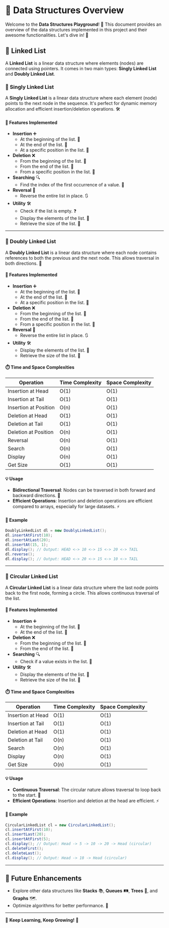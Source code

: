 # 🚀 Data Structures Overview

Welcome to the **Data Structures Playground**! 🎉 This document provides an overview of the data structures implemented in this project and their awesome functionalities. Let's dive in! 🌊

## 🔗 Linked List
A **Linked List** is a linear data structure where elements (nodes) are connected using pointers. It comes in two main types: **Singly Linked List** and **Doubly Linked List**.

### 🔗 Singly Linked List
A **Singly Linked List** is a linear data structure where each element (node) points to the next node in the sequence. It's perfect for dynamic memory allocation and efficient insertion/deletion operations. 🛠️

#### 🌟 Features Implemented
- **Insertion** ➕
  - At the beginning of the list. 🏁
  - At the end of the list. 🏁
  - At a specific position in the list. 📍
- **Deletion** ❌
  - From the beginning of the list. 🏁
  - From the end of the list. 🏁
  - From a specific position in the list. 📍
- **Searching** 🔍
  - Find the index of the first occurrence of a value. 🧐
- **Reversal** 🔄
  - Reverse the entire list in place. 🔃
- **Utility** 🛠️
  - Check if the list is empty. ❓
  - Display the elements of the list. 👀
  - Retrieve the size of the list. 📏

---

### 🔗 Doubly Linked List
A **Doubly Linked List** is a linear data structure where each node contains references to both the previous and the next node. This allows traversal in both directions. 🔄

#### 🌟 Features Implemented
- **Insertion** ➕
  - At the beginning of the list. 🏁
  - At the end of the list. 🏁
  - At a specific position in the list. 📍
- **Deletion** ❌
  - From the beginning of the list. 🏁
  - From the end of the list. 🏁
  - From a specific position in the list. 📍
- **Reversal** 🔄
  - Reverse the entire list in place. 🔃
- **Utility** 🛠️
  - Display the elements of the list. 👀
  - Retrieve the size of the list. 📏

#### ⏱️ Time and Space Complexities
| Operation            | Time Complexity | Space Complexity |
|----------------------|-----------------|------------------|
| Insertion at Head    | O(1)            | O(1)             |
| Insertion at Tail    | O(1)            | O(1)             |
| Insertion at Position| O(n)            | O(1)             |
| Deletion at Head     | O(1)            | O(1)             |
| Deletion at Tail     | O(1)            | O(1)             |
| Deletion at Position | O(n)            | O(1)             |
| Reversal             | O(n)            | O(1)             |
| Search               | O(n)            | O(1)             |
| Display              | O(n)            | O(1)             |
| Get Size             | O(1)            | O(1)             |

#### 💡 Usage
- **Bidirectional Traversal**: Nodes can be traversed in both forward and backward directions. 🔄
- **Efficient Operations**: Insertion and deletion operations are efficient compared to arrays, especially for large datasets. ⚡

#### 📝 Example
```java
DoublyLinkedList dl = new DoublyLinkedList();
dl.insertAtFirst(10);
dl.insertAtLast(20);
dl.insertAt(15, 1);
dl.display(); // Output: HEAD <-> 10 <-> 15 <-> 20 <-> TAIL
dl.reverse();
dl.display(); // Output: HEAD <-> 20 <-> 15 <-> 10 <-> TAIL
```

---

### 🔗 Circular Linked List
A **Circular Linked List** is a linear data structure where the last node points back to the first node, forming a circle. This allows continuous traversal of the list.

#### 🌟 Features Implemented
- **Insertion** ➕
  - At the beginning of the list. 🏁
  - At the end of the list. 🏁
- **Deletion** ❌
  - From the beginning of the list. 🏁
  - From the end of the list. 🏁
- **Searching** 🔍
  - Check if a value exists in the list. 🧐
- **Utility** 🛠️
  - Display the elements of the list. 👀
  - Retrieve the size of the list. 📏

#### ⏱️ Time and Space Complexities
| Operation            | Time Complexity | Space Complexity |
|----------------------|-----------------|------------------|
| Insertion at Head    | O(1)            | O(1)             |
| Insertion at Tail    | O(1)            | O(1)             |
| Deletion at Head     | O(1)            | O(1)             |
| Deletion at Tail     | O(n)            | O(1)             |
| Search               | O(n)            | O(1)             |
| Display              | O(n)            | O(1)             |
| Get Size             | O(n)            | O(1)             |

#### 💡 Usage
- **Continuous Traversal**: The circular nature allows traversal to loop back to the start. 🔄
- **Efficient Operations**: Insertion and deletion at the head are efficient. ⚡

#### 📝 Example
```java
CircularLinkedList cl = new CircularLinkedList();
cl.insertAtFirst(10);
cl.insertLast(20);
cl.insertAtFirst(5);
cl.display(); // Output: Head -> 5 -> 10 -> 20 -> Head (circular)
cl.deleteFirst();
cl.deleteLast();
cl.display(); // Output: Head -> 10 -> Head (circular)
```

---

## 🔮 Future Enhancements
- Explore other data structures like **Stacks** 📚, **Queues** 🛤️, **Trees** 🌳, and **Graphs** 🗺️.
- Optimize algorithms for better performance. 🚀

---

🎯 **Keep Learning, Keep Growing!** 🌱
